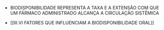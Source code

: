 - BIODISPONIBILIDADE REPRESENTA A TAXA E A EXTENSÃO COM QUE UM FÁRMACO ADMINISTRADO ALCANÇA A CIRCULAÇÃO SISTÊMICA

- [[III.VI FATORES QUE INFLUENCIAM A BIODISPONIBILIDADE ORAL]]
